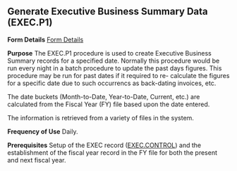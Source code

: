 ## Generate Executive Business Summary Data (EXEC.P1)
<PageHeader />

**Form Details**
[Form Details](../EXEC-P1-1/README.md)

**Purpose**
The EXEC.P1 procedure is used to create Executive Business Summary records for
a specified date. Normally this procedure would be run every night in a batch
procedure to update the past days figures. This procedure may be run for past
dates if it required to re- calculate the figures for a specific date due to
such occurrencs as back-dating invoices, etc.

The date buckets (Month-to-Date, Year-to-Date, Current, etc.) are calculated
from the Fiscal Year (FY) file based upon the date entered.

The information is retrieved from a variety of files in the system.

**Frequency of Use**
Daily.

**Prerequisites**
Setup of the EXEC record ([EXEC.CONTROL](../EXEC-CONTROL/README.md)) and the
establishment of the fiscal year record in the FY file for both the present
and next fiscal year.

<badge text= "Version 8.10.57 " vertical="middle" />

<PageFooter />
